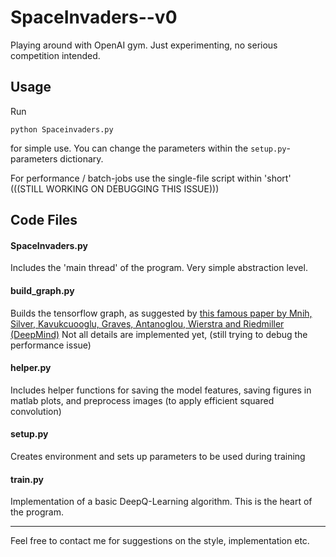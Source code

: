 # SpaceInvaders--v0
Playing around with OpenAI gym. Just experimenting, no serious competition intended.

## Usage
Run
```
python Spaceinvaders.py
```
for simple use. You can change the parameters within the `setup.py`-parameters dictionary.

For performance / batch-jobs use the single-file script within 'short' (((STILL WORKING ON DEBUGGING THIS ISSUE)))

## Code Files
#### SpaceInvaders.py
Includes the 'main thread' of the program. Very simple abstraction level.

#### build_graph.py
Builds the tensorflow graph, as suggested by [this famous paper by Mnih, Silver, Kavukcuooglu, Graves, Antanoglou, Wierstra and Riedmiller (DeepMind)](https://arxiv.org/abs/1312.5602)
Not all details are implemented yet, (still trying to debug the performance issue)

#### helper.py
Includes helper functions for saving the model features, saving figures in matlab plots, and preprocess images (to apply efficient squared convolution)

#### setup.py
Creates environment and sets up parameters to be used during training

#### train.py
Implementation of a basic DeepQ-Learning algorithm. This is the heart of the program.


-------------

Feel free to contact me for suggestions on the style, implementation etc.
